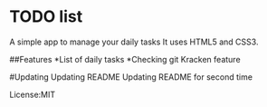 # TODO list
A simple app to manage your daily tasks
It uses HTML5 and CSS3.

##Features
*List of daily tasks
*Checking git Kracken feature

#Updating
Updating README
Updating README for second time

License:MIT


